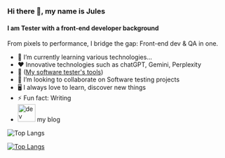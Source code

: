 ### Hi there 👋, my name is Jules

#### I am Tester with a front-end developer background

From pixels to performance, I bridge the gap: Front-end dev & QA in one.

- 🌱 I’m currently learning various technologies...
- ❤️  Innovative technologies such as chatGPT, Gemini, Perplexity
- 🧰 ([My software tester's tools](https://jobchaser-roadmap.notion.site/My-tester-s-toolbox-6d1233310ca54a23917822f038a2235e?pvs=4))
- 👯 I’m looking to collaborate on Software testing projects
- 🖥️ I always love to learn, discover new things
- ⚡ Fun fact: Writing
- [<img src='https://cdn.jsdelivr.net/npm/simple-icons@3.0.1/icons/hashnode.svg' alt='dev' height='40'>](https://jules.hashnode.dev/) my blog

![Top Langs](https://github-readme-stats.vercel.app/api/top-langs/?username=Devfront-end&size_weight=0.5&count_weight=0.5)

[![Top Langs](https://github-readme-stats.vercel.app/api/top-langs/?username=Devfront-end&layout=pie)](https://github.com/Devfront-end/github-readme-stats)
  


<!--
**Devfront-end/Devfront-end** is a ✨ _special_ ✨ repository because its `README.md` (this file) appears on your GitHub profile.


-->

